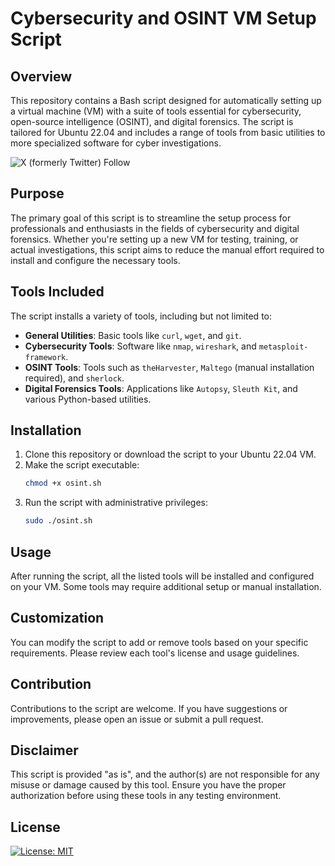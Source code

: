 # Cybersecurity and OSINT VM Setup Script

## Overview

This repository contains a Bash script designed for automatically setting up a virtual machine (VM) with a suite of
tools essential for cybersecurity, open-source intelligence (OSINT), and digital forensics. The script is tailored for
Ubuntu 22.04 and includes a range of tools from basic utilities to more specialized software for cyber investigations.

![X (formerly Twitter) Follow](https://img.shields.io/twitter/follow/ryd3v)

## Purpose

The primary goal of this script is to streamline the setup process for professionals and enthusiasts in the fields of
cybersecurity and digital forensics. Whether you're setting up a new VM for testing, training, or actual investigations,
this script aims to reduce the manual effort required to install and configure the necessary tools.

## Tools Included

The script installs a variety of tools, including but not limited to:

- **General Utilities**: Basic tools like `curl`, `wget`, and `git`.
- **Cybersecurity Tools**: Software like `nmap`, `wireshark`, and `metasploit-framework`.
- **OSINT Tools**: Tools such as `theHarvester`, `Maltego` (manual installation required), and `sherlock`.
- **Digital Forensics Tools**: Applications like `Autopsy`, `Sleuth Kit`, and various Python-based utilities.

## Installation

1. Clone this repository or download the script to your Ubuntu 22.04 VM.
2. Make the script executable:
   ```bash
   chmod +x osint.sh
   ```
3. Run the script with administrative privileges:
   ```bash
   sudo ./osint.sh
   ```

## Usage

After running the script, all the listed tools will be installed and configured on your VM. Some tools may require
additional setup or manual installation.

## Customization

You can modify the script to add or remove tools based on your specific requirements. Please review each tool's license
and usage guidelines.

## Contribution

Contributions to the script are welcome. If you have suggestions or improvements, please open an issue or submit a pull
request.

## Disclaimer

This script is provided "as is", and the author(s) are not responsible for any misuse or damage caused by this tool.
Ensure you have the proper authorization before using these tools in any testing environment.

## License

[![License: MIT](https://img.shields.io/badge/License-MIT-yellow.svg)](https://opensource.org/licenses/MIT)
